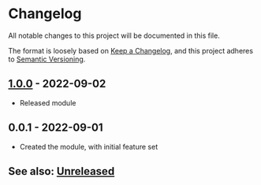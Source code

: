# Changelog
All notable changes to this project will be documented in this file.

The format is loosely based on [Keep a Changelog](https://keepachangelog.com/en/1.0.0/),
and this project adheres to [Semantic Versioning](https://semver.org/spec/v2.0.0.html).

## [1.0.0] - 2022-09-02
- Released module

## 0.0.1 - 2022-09-01
- Created the module, with initial feature set

## See also: [Unreleased]

[1.0.0]: https://github.com/shemetz/precise-drawing-tools/compare/0.0.1...1.0.0
[Unreleased]: https://github.com/shemetz/precise-drawing-tools/compare/1.0.0...HEAD
